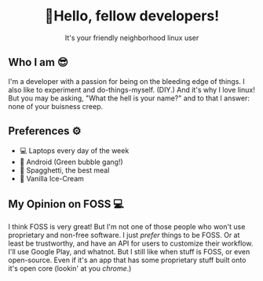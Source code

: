 <div align="center">
  <h1>👋Hello, fellow developers!</h1>
  <p>It's your friendly neighborhood linux user</p>
</div>

## Who I am 😎
I'm a developer with a passion for being on the bleeding edge of things. I also like to experiment and do-things-myself. (DIY.) And it's why I love linux! But you may be asking, "What the hell is your name?" and to that I answer: none of your buisness creep.

## Preferences ⚙️
- 💻 Laptops every day of the week
- 🤖 Android (Green bubble gang!)
- 🍝 Spagghetti, the best meal
- 🌸 Vanilla Ice-Cream

## My Opinion on FOSS 💻
I think FOSS is very great! But I'm not one of those people who won't use proprietary and non-free software. I just _prefer_ things to be FOSS. Or at least be trustworthy, and have an API for users to customize their workflow. I'll use Google Play, and whatnot. But I still like when stuff is FOSS, or even open-source. Even if it's an app that has some proprietary stuff built onto it's open core (lookin' at you _chrome_.)
